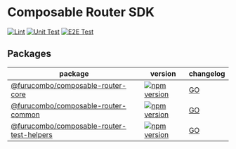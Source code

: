 # Composable Router SDK

[![Lint](https://github.com/dinngo/composable-router-sdk/actions/workflows/lint.yml/badge.svg)](https://github.com/dinngo/composable-router-sdk/actions/workflows/lint.yml)
[![Unit Test](https://github.com/dinngo/composable-router-sdk/actions/workflows/unit-test.yml/badge.svg)](https://github.com/dinngo/composable-router-sdk/actions/workflows/unit-test.yml)
[![E2E Test](https://github.com/dinngo/composable-router-sdk/actions/workflows/e2e-test.yml/badge.svg)](https://github.com/dinngo/composable-router-sdk/actions/workflows/e2e-test.yml)

## Packages

| package                                                                      | version                                                                                                                                                             | changelog                                |
| ---------------------------------------------------------------------------- | ------------------------------------------------------------------------------------------------------------------------------------------------------------------- | ---------------------------------------- |
| [@furucombo/composable-router-core](packages/core/README.md)                 | [![npm version](https://badge.fury.io/js/@furucombo%2Fcomposable-router-core.svg)](https://www.npmjs.com/package/@furucombo/composable-router-core)                 | [GO](packages/core/CHANGELOG.md)         |
| [@furucombo/composable-router-common](packages/common/README.md)             | [![npm version](https://badge.fury.io/js/@furucombo%2Fcomposable-router-common.svg)](https://www.npmjs.com/package/@furucombo/composable-router-common)             | [GO](packages/common/CHANGELOG.md)       |
| [@furucombo/composable-router-test-helpers](packages/test-helpers/README.md) | [![npm version](https://badge.fury.io/js/@furucombo%2Fcomposable-router-test-helpers.svg)](https://www.npmjs.com/package/@furucombo/composable-router-test-helpers) | [GO](packages/test-helpers/CHANGELOG.md) |
